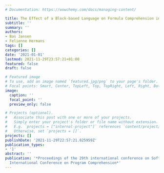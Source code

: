 ```yaml
---
# Documentation: https://wowchemy.com/docs/managing-content/

title: The Effect of a Block-based Language on Formula Comprehension in Spreadsheets
subtitle: ''
summary: ''
authors:
- Bas Jansen
- Felienne Hermans
tags: []
categories: []
date: '2021-01-01'
lastmod: 2021-11-29T23:57:21+01:00
featured: false
draft: false

# Featured image
# To use, add an image named `featured.jpg/png` to your page's folder.
# Focal points: Smart, Center, TopLeft, Top, TopRight, Left, Right, BottomLeft, Bottom, BottomRight.
image:
  caption: ''
  focal_point: ''
  preview_only: false

# Projects (optional).
#   Associate this post with one or more of your projects.
#   Simply enter your project's folder or file name without extension.
#   E.g. `projects = ["internal-project"]` references `content/project/deep-learning/index.md`.
#   Otherwise, set `projects = []`.
projects: []
publishDate: '2021-11-29T22:57:21.825959Z'
publication_types:
- '1'
abstract: ''
publication: '*Proceedings of the 29th international conference on Software Engineeringth
  International Conference on Program Comprehension*'
---
```

